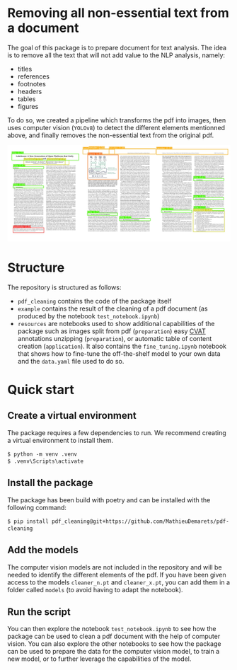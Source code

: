 # Removing all non-essential text from a document

The goal of this package is to prepare document for text analysis. The idea is to remove all the text that will not add value to the NLP analysis, namely:
- titles
- references
- footnotes
- headers
- tables
- figures

To do so, we created a pipeline which transforms the pdf into images, then uses computer vision (`YOLOv8`) to detect the different elements mentionned above, and finally removes the non-essential text from the original pdf.

![Example](example\cleaned_pdf\boxes\Example.jpg)

# Structure

The repository is structured as follows:
- `pdf_cleaning` contains the code of the package itself
- `example` contains the result of the cleaning of a pdf document (as produced by the notebook `test_notebook.ipynb`)
- `resources` are notebooks used to show additional capabilities of the package such as images split from pdf (`preparation`) easy [CVAT](https://app.cvat.ai/) annotations unzipping (`preparation`), or automatic table of content creation (`application`). It also contains the `fine_tuning.ipynb` notebook that shows how to fine-tune the off-the-shelf model to your own data and the `data.yaml` file used to do so.

# Quick start

## Create a virtual environment

The package requires a few dependencies to run. We recommend creating a virtual environment to install them.

```console
$ python -m venv .venv
$ .venv\Scripts\activate
```

## Install the package

The package has been build with poetry and can be installed with the following command:

```console
$ pip install pdf_cleaning@git+https://github.com/MathieuDemarets/pdf-cleaning
```

## Add the models

The computer vision models are not included in the repository and will be needed to identify the different elements of the pdf. If you have been given access to the models `cleaner_n.pt` and `cleaner_x.pt`, you can add them in a folder called `models` (to avoid having to adapt the notebook).

## Run the script

You can then explore the notebook `test_notebook.ipynb` to see how the package can be used to clean a pdf document with the help of computer vision. You can also explore the other notebooks to see how the package can be used to prepare the data for the computer vision model, to train a new model, or to further leverage the capabilities of the model.